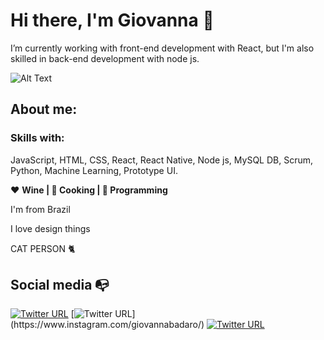 # Hi there, I'm Giovanna 👋
I’m currently working with front-end development with React, but I'm also skilled in back-end development with node js.

![Alt Text](https://media.giphy.com/media/fAnzw6YK33jMwzp5wp/giphy.gif)

## About me: 

### Skills with: 
JavaScript, HTML, CSS, React, React Native, Node js, MySQL DB, Scrum, Python, Machine Learning, Prototype UI.

:heart: **Wine | :black_heart: Cooking | :blue_heart: Programming**

I'm from Brazil

I love design things

CAT PERSON :cat2:



## Social media :mailbox_with_no_mail:

[![Twitter URL](https://img.shields.io/twitter/url?color=%231DA1F2&label=follow&logo=twitter&logoColor=%231DA1F2&style=flat-square&url=https%3A%2F%2Fwww.reddit.com%2Fuser%2FFatChicken277)](https://twitter.com/gibadaroa)
[![Twitter URL](https://img.shields.io/twitter/url?color=%23fb3958&label=follow&logo=instagram&logoColor=%23fb3958&style=flat-square&url=https%3A%2F%2Fwww.instagram.com%2Falejorc_)](https://www.instagram.com/giovannabadaro/)
[![Twitter URL](https://img.shields.io/twitter/url?color=%230072b1&label=connect&logo=linkedin&logoColor=%230072b1&style=flat-square&url=https%3A%2F%2Fwww.linkedin.com%2Fin%2Falejandro-ramirez-ciceros%2F)](https://www.linkedin.com/in/giovanna-badaro/)
